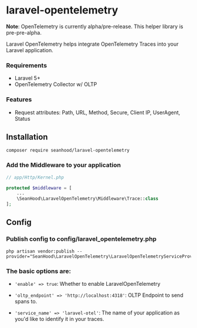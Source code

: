 # laravel-opentelemetry

**Note**: OpenTelemetry is currently alpha/pre-release. This helper library is pre-pre-alpha.


Laravel OpenTelemetry helps integrate OpenTelemetry Traces into your Laravel application.

### Requirements

* Laravel 5+
* OpenTelemetry Collector w/ OLTP 

### Features

* Request attributes: Path, URL, Method, Secure, Client IP, UserAgent, Status

## Installation

```
composer require seanhood/laravel-opentelemetry
```

### Add the Middleware to your application

```php
// app/Http/Kernel.php

protected $middleware = [
    ...
    \SeanHood\LaravelOpenTelemetry\Middleware\Trace::class
];
```

## Config


### Publish config to config/laravel_opentelemetry.php
```
php artisan vendor:publish --provider="SeanHood\LaravelOpenTelemetry\LaravelOpenTelemetryServiceProvider"
```

### The basic options are:

* `'enable' => true`: Whether to enable LaravelOpenTelemetry

* `'oltp_endpoint' => 'http://localhost:4318'`: OLTP Endpoint to send spans to.

* `'service_name' => 'laravel-otel'`: The name of your application as you'd like to identify it in your traces.
